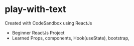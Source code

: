 # play-with-text
Created with CodeSandbox using ReactJs

* Beginner ReactJs Project 
* Learned Props, components, Hook(useState), bootstrap,

